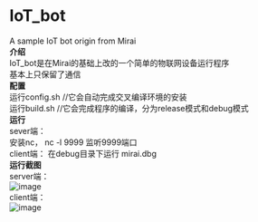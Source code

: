 # IoT_bot     
A sample IoT bot origin from Mirai      
**介绍**      
IoT_bot是在Mirai的基础上改的一个简单的物联网设备运行程序      
基本上只保留了通信   
**配置**        
运行config.sh //它会自动完成交叉编译环境的安装     
运行build.sh  //它会完成程序的编译，分为release模式和debug模式     
**运行**      
sever端：         
安装nc， nc -l 9999 监听9999端口       
client端： 在debug目录下运行 mirai.dbg        
**运行截图**            
server端：    
![image](https://github.com/scu-igroup/IoT_bot/raw/master/images/cc.png)       
client端：    
![image](https://github.com/scu-igroup/IoT_bot/raw/master/images/bot.png)
